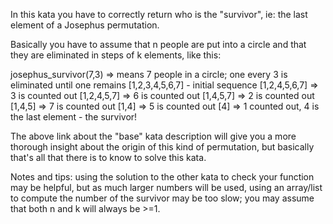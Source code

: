 In this kata you have to correctly return who is the "survivor", ie: the last element of a Josephus permutation.

Basically you have to assume that n people are put into a circle and that they are eliminated in steps of k elements, like this:

josephus_survivor(7,3) => means 7 people in a circle;
one every 3 is eliminated until one remains
[1,2,3,4,5,6,7] - initial sequence
[1,2,4,5,6,7] => 3 is counted out
[1,2,4,5,7] => 6 is counted out
[1,4,5,7] => 2 is counted out
[1,4,5] => 7 is counted out
[1,4] => 5 is counted out
[4] => 1 counted out, 4 is the last element - the survivor!

The above link about the "base" kata description will give you a more thorough insight about the origin of this kind of permutation, but basically that's all that there is to know to solve this kata.

Notes and tips: using the solution to the other kata to check your function may be helpful, but as much larger numbers will be used, using an array/list to compute the number of the survivor may be too slow; you may assume that both n and k will always be >=1.
